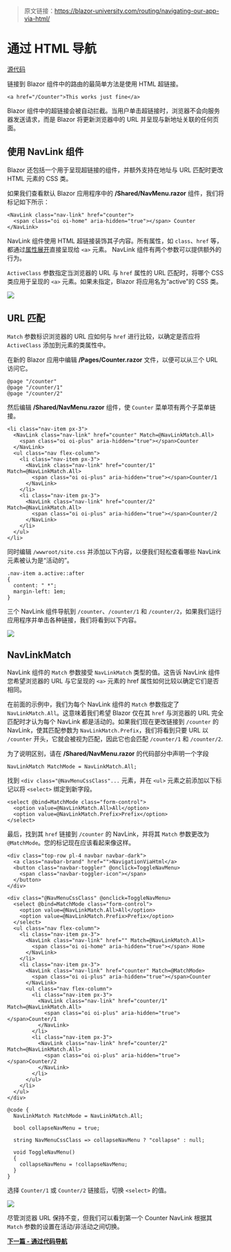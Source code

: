 > 原文链接：https://blazor-university.com/routing/navigating-our-app-via-html/

# 通过 HTML 导航
[源代码](https://github.com/mrpmorris/blazor-university/tree/master/src/Routing/NavigatingViaHtml)

链接到 Blazor 组件中的路由的最简单方法是使用 HTML 超链接。

```
<a href="/Counter">This works just fine</a>
```

Blazor 组件中的超链接会被自动拦截。当用户单击超链接时，浏览器不会向服务器发送请求，而是 Blazor 将更新浏览器中的 URL 并呈现与新地址关联的任何页面。

## 使用 NavLink 组件
Blazor 还包括一个用于呈现超链接的组件，并额外支持在地址与 URL 匹配时更改 HTML 元素的 CSS 类。

如果我们查看默认 Blazor 应用程序中的 **/Shared/NavMenu.razor** 组件，我们将标记如下所示：

```
<NavLink class="nav-link" href="counter">
  <span class="oi oi-home" aria-hidden="true"></span> Counter
</NavLink>
```

NavLink 组件使用 HTML 超链接装饰其子内容。所有属性，如 `class`、`href` 等，都通过[属性展开](https://feiyun0112.github.io/blazor-university.zh-cn/components/code-generated-html-attributes/)直接呈现给 `<a>` 元素。 NavLink 组件有两个参数可以提供额外的行为。

`ActiveClass` 参数指定当浏览器的 URL 与 `href` 属性的 URL 匹配时，将哪个 CSS 类应用于呈现的 `<a>` 元素。如果未指定，Blazor 将应用名为“active”的 CSS 类。

![](NavLinkActiveToggle.gif)

## URL 匹配
`Match` 参数标识浏览器的 URL 应如何与 `href` 进行比较，以确定是否应将 `ActiveClass` 添加到元素的类属性中。

在新的 Blazor 应用中编辑 **/Pages/Counter.razor** 文件，以便可以从三个 URL 访问它。

```
@page "/counter"
@page "/counter/1"
@page "/counter/2"
```

然后编辑 **/Shared/NavMenu.razor** 组件，使 `Counter` 菜单项有两个子菜单链接。

```
<li class="nav-item px-3">
  <NavLink class="nav-link" href="counter" Match=@NavLinkMatch.All>
    <span class="oi oi-plus" aria-hidden="true"></span>Counter
  </NavLink>
  <ul class="nav flex-column">
    <li class="nav-item px-3">
      <NavLink class="nav-link" href="counter/1" Match=@NavLinkMatch.All>
        <span class="oi oi-plus" aria-hidden="true"></span>Counter/1
      </NavLink>
    </li>
    <li class="nav-item px-3">
      <NavLink class="nav-link" href="counter/2" Match=@NavLinkMatch.All>
        <span class="oi oi-plus" aria-hidden="true"></span>Counter/2
      </NavLink>
    </li>
  </ul>
</li>
```

同时编辑 `/wwwroot/site.css` 并添加以下内容，以便我们轻松查看哪些 NavLink 元素被认为是“活动的”。

```
.nav-item a.active::after
{
  content: " *";
  margin-left: 1em;
}
```

三个 NavLink 组件导航到 `/counter`、`/counter/1` 和 `/counter/2`，如果我们运行应用程序并单击各种链接，我们将看到以下内容。

![](NavLinkMatchAll.gif)

## NavLinkMatch
NavLink 组件的 `Match` 参数接受 `NavLinkMatch` 类型的值。这告诉 NavLink 组件您希望浏览器的 URL 与它呈现的 `<a>` 元素的 href 属性如何比较以确定它们是否相同。

在前面的示例中，我们为每个 NavLink 组件的 `Match` 参数指定了 `NavLinkMatch.All`。这意味着我们希望 Blazor 仅在其 `href` 与浏览器的 URL 完全匹配时才认为每个 NavLink 都是活动的。如果我们现在更改链接到 `/counter` 的 NavLink，使其匹配参数为 `NavLinkMatch.Prefix`，我们将看到只要 URL 以 `/counter` 开头，它就会被视为匹配，因此它也会匹配 `/counter/1` 和 `/counter/2`.

为了说明区别，请在 **/Shared/NavMenu.razor** 的代码部分中声明一个字段

```
NavLinkMatch MatchMode = NavLinkMatch.All; 
```

找到 `<div class="@NavMenuCssClass"...` 元素，并在 `<ul>` 元素之前添加以下标记以将 `<select>` 绑定到新字段。

```
<select @bind=MatchMode class="form-control">
  <option value=@NavLinkMatch.All>All</option>
  <option value=@NavLinkMatch.Prefix>Prefix</option>
</select>
```

最后，找到其 `href` 链接到 `/counter` 的 NavLink，并将其 `Match` 参数更改为`@MatchMode`。您的标记现在应该看起来像这样。

```
<div class="top-row pl-4 navbar navbar-dark">
  <a class="navbar-brand" href="">NavigationViaHtml</a>
  <button class="navbar-toggler" @onclick=ToggleNavMenu>
    <span class="navbar-toggler-icon"></span>
  </button>
</div>

<div class="@NavMenuCssClass" @onclick=ToggleNavMenu>
  <select @bind=MatchMode class="form-control">
    <option value=@NavLinkMatch.All>All</option>
    <option value=@NavLinkMatch.Prefix>Prefix</option>
  </select>
  <ul class="nav flex-column">
    <li class="nav-item px-3">
      <NavLink class="nav-link" href="" Match=@NavLinkMatch.All>
        <span class="oi oi-home" aria-hidden="true"></span> Home
      </NavLink>
    </li>
    <li class="nav-item px-3">
      <NavLink class="nav-link" href="counter" Match=@MatchMode>
        <span class="oi oi-plus" aria-hidden="true"></span>Counter
      </NavLink>
      <ul class="nav flex-column">
        <li class="nav-item px-3">
          <NavLink class="nav-link" href="counter/1" Match=@NavLinkMatch.All>
            <span class="oi oi-plus" aria-hidden="true"></span>Counter/1
          </NavLink>
        </li>
        <li class="nav-item px-3">
          <NavLink class="nav-link" href="counter/2" Match=@NavLinkMatch.All>
            <span class="oi oi-plus" aria-hidden="true"></span>Counter/2
          </NavLink>
        </li>
      </ul>
    </li>
  </ul>
</div>

@code {
  NavLinkMatch MatchMode = NavLinkMatch.All;

  bool collapseNavMenu = true;

  string NavMenuCssClass => collapseNavMenu ? "collapse" : null;

  void ToggleNavMenu()
  {
    collapseNavMenu = !collapseNavMenu;
  }
}
```

选择 `Counter/1` 或 `Counter/2` 链接后，切换 `<select>` 的值。

![](NavLinkMatchToggle.gif)

尽管浏览器 URL 保持不变，但我们可以看到第一个 Counter NavLink 根据其 `Match` 参数的设置在活动/非活动之间切换。

**[下一篇 - 通过代码导航](https://feiyun0112.github.io/blazor-university.zh-cn/routing/navigating-our-app-via-code)**